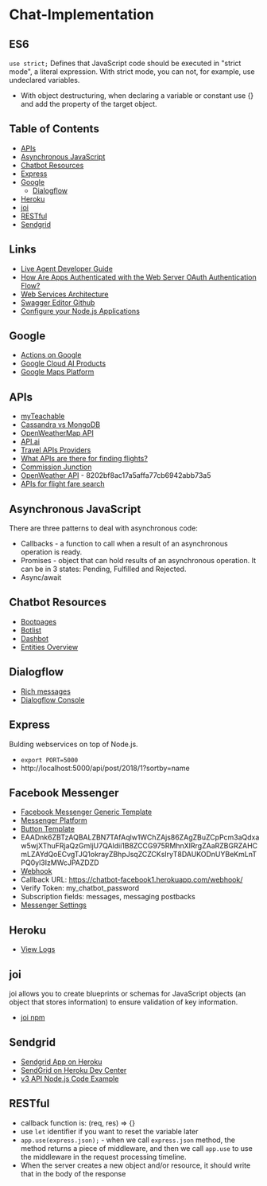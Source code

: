 # Chat-Implementation

## ES6
`use strict;` Defines that JavaScript code should be executed in "strict mode", a literal expression.  With strict mode, you can not, for example, use undeclared variables.
- With object destructuring, when declaring a variable or constant use {} and add the property of the target object.

## Table of Contents  
* [APIs](#apis)
* [Asynchronous JavaScript](#asynchronous-javascript)
* [Chatbot Resources](#chatbot-resources)
* [Express](#express)
* [Google](#google)
    * [Dialogflow](#dialogflow)
* [Heroku](#heroku)
* [joi](#joi)
* [RESTful](#restful)
* [Sendgrid](#sendgrid)
  
## Links
* [Live Agent Developer Guide](https://resources.docs.salesforce.com/sfdc/pdf/live_agent_dev_guide.pdf)
* [How Are Apps Authenticated with the Web Server OAuth Authentication Flow?](https://developer.salesforce.com/docs/atlas.en-us.api_rest.meta/api_rest/intro_understanding_web_server_oauth_flow.htm)
* [Web Services Architecture](https://www.w3.org/TR/ws-arch/#introduction)
* [Swagger Editor Github](https://github.com/swagger-api/swagger-editor)
* [Configure your Node.js Applications](https://www.npmjs.com/package/config)

## Google
* [Actions on Google](https://console.actions.google.com/u/0/project/crowdart-8e66f/simulator/?pli=1)
* [Google Cloud AI Products](https://console.actions.google.com/u/0/project/crowdart-8e66f/simulator/?pli=1)
* [Google Maps Platform](https://cloud.google.com/maps-platform/)

## APIs
* [myTeachable](https://sso.teachable.com/secure/teachable_accounts/profile)
* [Cassandra vs MongoDB](https://stackoverflow.com/questions/2892729/mongodb-vs-cassandra?rq=1)
* [OpenWeatherMap API](https://openweathermap.org/api)
* [API.ai](https://www.npmjs.com/package/apiai)
* [Travel APIs Providers](http://www.travelotas.com/worlds-leading-travel-apis-provider/)
* [What APIs are there for finding flights?](https://www.quora.com/What-APIs-are-there-for-finding-flights)
* [Commission Junction](https://members.cj.com/member/publisher/home.do)
* [OpenWeather API](https://home.openweathermap.org/api_keys) - 8202bf8ac17a5affa77cb6942abb73a5
* [APIs for flight fare search](https://www.quora.com/?activity_story=42881226)

## Asynchronous JavaScript
There are three patterns to deal with asynchronous code:
* Callbacks - a function to call when a result of an asynchronous operation is ready.
* Promises - object that can hold results of an asynchronous operation.  It can be in 3 states: Pending, Fulfilled and Rejected.
* Async/await

## Chatbot Resources
* [Bootpages](http://www.bootpages.com/)
* [Botlist](https://botlist.co/)
* [Dashbot](https://botlist.co/)
* [Entities Overview](https://botlist.co/)

## Dialogflow
* [Rich messages](https://dialogflow.com/docs/intents/rich-messages)
* [Dialogflow Console](https://console.dialogflow.com/api-client/#/agent/c4c953cc-2d6c-43d9-9fd2-d4d15253d093/intents)

## Express
Bulding webservices on top of Node.js.  
* `export PORT=5000`
* http://localhost:5000/api/post/2018/1?sortby=name
## Facebook Messenger
* [Facebook Messenger Generic Template](https://developers.facebook.com/docs/messenger-platform/send-messages/template/generic)
* [Messenger Platform](https://developers.facebook.com/docs/messenger-platform)
* [Button Template](https://app.sendgrid.com/settings/account)
*  EAADnk6ZBTzAQBALZBN7TAfAqlw1WChZAjs86ZAgZBuZCpPcm3aQdxaw5wjXThuFRjaQzGmIjU7QAldii1B8ZCCG975RMhnXIRrgZAaRZBGRZAHCmLZAYdQoECvgTJQ1okrayZBhpJsqZCZCKsIryT8DAUKODnUYBeKmLnTPQ0yl3IzMWcJPAZDZD
* [Webhook](https://developers.facebook.com/docs/messenger-platform/webhook)
* Callback URL: https://chatbot-facebook1.herokuapp.com/webhook/
* Verify Token: my_chatbot_password
* Subscription fields: messages, messaging postbacks
* [Messenger Settings](https://developers.facebook.com/apps/254621491907588/messenger/settings/)

## Heroku
* [View Logs](https://devcenter.heroku.com/articles/logging#view-logs)

## joi
joi allows you to create blueprints or schemas for JavaScript objects (an object that stores information) to ensure validation of key information.
* [joi npm](https://www.npmjs.com/package/joi)

## Sendgrid
* [Sendgrid App on Heroku](https://app.sendgrid.com/settings/account)
* [SendGrid on Heroku Dev Center](https://devcenter.heroku.com/articles/sendgrid#node-js)
* [v3 API Node.js Code Example](https://sendgrid.com/docs/for-developers/sending-email/v3-nodejs-code-example/)

## RESTful
* callback function is: (req, res) => {}
* use `let` identifier if you want to reset the variable later
* `app.use(express.json);` - when we call `express.json` method, the method returns a piece of middleware, and then we call `app.use` to use the middleware in the request processing timeline.
* When the server creates a new object and/or resource, it should write that in the body of the response
